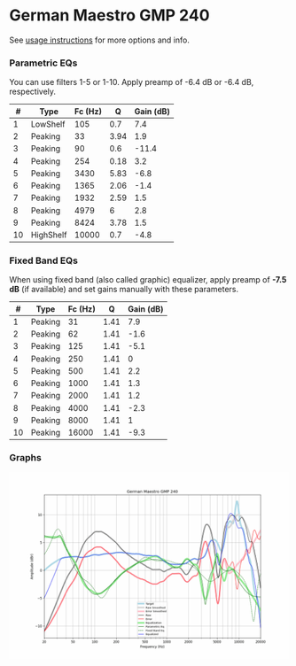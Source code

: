 # German Maestro GMP 240
See [usage instructions](https://github.com/jaakkopasanen/AutoEq#usage) for more options and info.

### Parametric EQs
You can use filters 1-5 or 1-10. Apply preamp of -6.4 dB or -6.4 dB, respectively.

|   # | Type      |   Fc (Hz) |    Q |   Gain (dB) |
|-----|-----------|-----------|------|-------------|
|   1 | LowShelf  |       105 | 0.7  |         7.4 |
|   2 | Peaking   |        33 | 3.94 |         1.9 |
|   3 | Peaking   |        90 | 0.6  |       -11.4 |
|   4 | Peaking   |       254 | 0.18 |         3.2 |
|   5 | Peaking   |      3430 | 5.83 |        -6.8 |
|   6 | Peaking   |      1365 | 2.06 |        -1.4 |
|   7 | Peaking   |      1932 | 2.59 |         1.5 |
|   8 | Peaking   |      4979 | 6    |         2.8 |
|   9 | Peaking   |      8424 | 3.78 |         1.5 |
|  10 | HighShelf |     10000 | 0.7  |        -4.8 |

### Fixed Band EQs
When using fixed band (also called graphic) equalizer, apply preamp of **-7.5 dB** (if available) and set gains manually with these parameters.

|   # | Type    |   Fc (Hz) |    Q |   Gain (dB) |
|-----|---------|-----------|------|-------------|
|   1 | Peaking |        31 | 1.41 |         7.9 |
|   2 | Peaking |        62 | 1.41 |        -1.6 |
|   3 | Peaking |       125 | 1.41 |        -5.1 |
|   4 | Peaking |       250 | 1.41 |         0   |
|   5 | Peaking |       500 | 1.41 |         2.2 |
|   6 | Peaking |      1000 | 1.41 |         1.3 |
|   7 | Peaking |      2000 | 1.41 |         1.2 |
|   8 | Peaking |      4000 | 1.41 |        -2.3 |
|   9 | Peaking |      8000 | 1.41 |         1   |
|  10 | Peaking |     16000 | 1.41 |        -9.3 |

### Graphs
![](./German%20Maestro%20GMP%20240.png)
